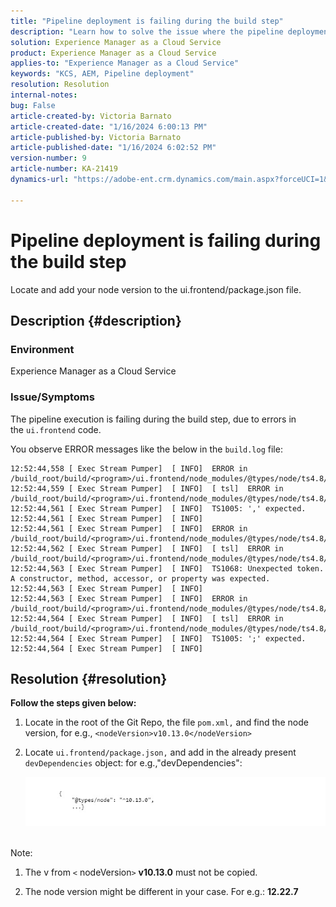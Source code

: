 ```yaml
---
title: "Pipeline deployment is failing during the build step"
description: "Learn how to solve the issue where the pipeline deployment fails in the build step."
solution: Experience Manager as a Cloud Service
product: Experience Manager as a Cloud Service
applies-to: "Experience Manager as a Cloud Service"
keywords: "KCS, AEM, Pipeline deployment"
resolution: Resolution
internal-notes: 
bug: False
article-created-by: Victoria Barnato
article-created-date: "1/16/2024 6:00:13 PM"
article-published-by: Victoria Barnato
article-published-date: "1/16/2024 6:02:52 PM"
version-number: 9
article-number: KA-21419
dynamics-url: "https://adobe-ent.crm.dynamics.com/main.aspx?forceUCI=1&pagetype=entityrecord&etn=knowledgearticle&id=97673214-99b4-ee11-a569-6045bd006704"

---
```

# Pipeline deployment is failing during the build step


Locate and add your node version to the ui.frontend/package.json file.

## Description {#description}


### <b>Environment</b>

Experience Manager as a Cloud Service



### <b>Issue/Symptoms</b>

The pipeline execution is failing during the build step, due to errors in the `ui.frontend` code.

You observe ERROR messages like the below in the `build.log` file:




```
12:52:44,558 [ Exec Stream Pumper]  [ INFO]  ERROR in /build_root/build/<program>/ui.frontend/node_modules/@types/node/ts4.8/util.d.ts
12:52:44,559 [ Exec Stream Pumper]  [ INFO]  [ tsl]  ERROR in /build_root/build/<program>/ui.frontend/node_modules/@types/node/ts4.8/util.d.ts(1485,42)
12:52:44,561 [ Exec Stream Pumper]  [ INFO]  TS1005: ',' expected.
12:52:44,561 [ Exec Stream Pumper]  [ INFO] 
12:52:44,561 [ Exec Stream Pumper]  [ INFO]  ERROR in /build_root/build/<program>/ui.frontend/node_modules/@types/node/ts4.8/util.d.ts
12:52:44,562 [ Exec Stream Pumper]  [ INFO]  [ tsl]  ERROR in /build_root/build/<program>/ui.frontend/node_modules/@types/node/ts4.8/util.d.ts(1485,44)
12:52:44,563 [ Exec Stream Pumper]  [ INFO]  TS1068: Unexpected token. A constructor, method, accessor, or property was expected.
12:52:44,563 [ Exec Stream Pumper]  [ INFO] 
12:52:44,563 [ Exec Stream Pumper]  [ INFO]  ERROR in /build_root/build/<program>/ui.frontend/node_modules/@types/node/ts4.8/util.d.ts
12:52:44,564 [ Exec Stream Pumper]  [ INFO]  [ tsl]  ERROR in /build_root/build/<program>/ui.frontend/node_modules/@types/node/ts4.8/util.d.ts(1485,57)
12:52:44,564 [ Exec Stream Pumper]  [ INFO]  TS1005: ';' expected.
12:52:44,564 [ Exec Stream Pumper]  [ INFO]
```



## Resolution {#resolution}

<b>Follow the steps given below:</b>
1. Locate in the root of the Git Repo, the file `pom.xml,` and find the node version, for e.g., `<nodeVersion>v10.13.0</nodeVersion>`


2. Locate `ui.frontend/package.json,` and add in the already present `devDependencies` object:
    for e.g.,"devDependencies":

    ![](assets/007186ff-51eb-ed11-a7c6-6045bd006e5a.png)



<br>Note:<br>


1. The v from `<` nodeVersion`>` <b>v10.13.0</b> must not be copied.


2. The node version might be different in your case. For e.g.: <b>12.22.7</b>

